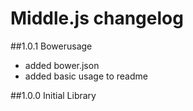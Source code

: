 # Middle.js changelog

##1.0.1 Bowerusage
- added bower.json
- added basic usage to readme

##1.0.0 Initial Library